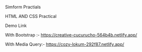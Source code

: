 Simform Practials

HTML AND CSS Practical

Demo Link

With Bootstrap :- https://creative-cucurucho-564b4b.netlify.app/

With Media Query:- https://cozy-lokum-292f87.netlify.app/

